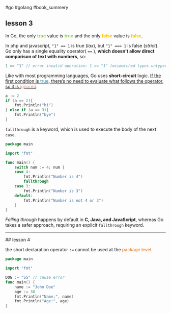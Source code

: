 #go #golang #book_summery
## lesson 3 

In Go, the only **<font color="#92d050">true</font>** value is **<font color="#92d050">true</font>** and the only **<font color="#ffc000">false</font>** value is **<font color="#ffc000">false</font>**.

In php and javascript, `"1" == 1` is true (*lax*), but `"1" === 1` is false (*strict*).
Go only has a single equality operator( `==` ), **which doesn’t allow direct comparison of text with numbers**, so:
```go
1 == "1" // error invalid operation: 1 == "1" (mismatched types untyped int and untyped string)
```

Like with most programming languages, Go uses **short-circuit** logic. <u>If the first condition is <font color="#31859b">true</font>, there’s no need to evaluate what follows the operator, so it is <font color="#d99694">ignored</font></u>.
```go
a := 2
if (a == 2){
	fmt.Println("hi")
} else if (a == 3){
	fmt.Println("bye")
}
```

`fallthrough` is a keyword, which is used to execute the body of the next `case`.
```go
package main

import "fmt"

func main() {
	switch num := 4; num {
	case 4:
		fmt.Println("Number is 4")
		fallthrough
	case 3:
		fmt.Println("Number is 3")
	default:
		fmt.Println("Number is not 4 or 3")
	}
}

```

*Falling through* happens by default in **C, Java, and JavaScript**, whereas Go takes a
safer approach, requiring an explicit `fallthrough` keyword.

<hr>
## lesson 4

the short declaration operator `:=` cannot be used at the <font color="#e36c09">package level</font>.
```go
package main

import "fmt"

DOG := "SS" // cause error 
func main() {
	name := "John Doe"
	age := 30
	fmt.Println("Name:", name)
	fmt.Println("Age:", age)
}
```
